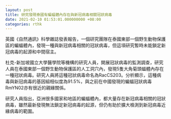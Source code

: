 ```yaml
---
layout: post
title: 研究發現泰國有蝙蝠體內存在與新冠病毒相關冠狀病毒
date: 2021-02-10 01:53:01.000000000 +08:00
categories: rthk
---
```


英國《自然通訊》科學雜誌發表報告，一個研究團隊在泰國東部一個野生動物保護區的蝙蝠體內，發現一種與新冠病毒相關的冠狀病毒，但這項研究暫時未能鎖定新冠病毒的起源和中間宿主。

杜克-新加坡國立大學醫學院等機構的研究人員，開展冠狀病毒的監測調查，研究人員在泰國東部一個野生動物保護區的人工洞穴內，發現5隻大角菊頭蝠體內存在一種冠狀病毒。研究人員將這種冠狀病毒命名為RacCS203。分析顯示，這種病毒與新冠病毒的基因組相似度為91.5%，與之前在中國發現的蝙蝠冠狀病毒RmYN02亦有很近的親緣關係。

研究人員指出，亞洲很多國家和地區的蝙蝠體內，都大量存在新冠病毒相關的冠狀病毒，雖然最新發現無法鎖定新冠病毒的起源，但仍有助於擴大檢測到新冠病毒近緣病毒的範圍。
